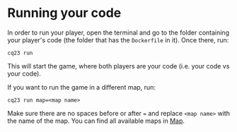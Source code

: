 # Running your code

In order to run your player, open the terminal and go to the folder containing your player's code (the folder that has
the `Dockerfile` in it). Once there, run:

```shell
cq23 run
```

This will start the game, where both players are your code (i.e. your code vs your code).

If you want to run the game in a different map, run:

```shell
cq23 run map=<map name>
```

Make sure there are no spaces before or after `=` and replace `<map name>` with the name of the map. You can find all
available maps in [Map](../game_logic/map.md).